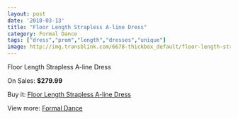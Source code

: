 ```yaml
---
layout: post
date: '2018-03-13'
title: "Floor Length Strapless A-line Dress"
category: Formal Dance
tags: ["dress","prom","length","dresses","unique"]
image: http://img.transblink.com/6678-thickbox_default/floor-length-strapless-a-line-dress.jpg
---
```

Floor Length Strapless A-line Dress

On Sales: **$279.99**
<a href="https://www.transblink.com/en/formal-dance/2158-floor-length-strapless-a-line-dress.html"><amp-img layout="responsive" width="600" height="600" src="//img.transblink.com/6678-thickbox_default/floor-length-strapless-a-line-dress.jpg" alt="Floor Length Strapless A-line Dress 0" /></a>
<a href="https://www.transblink.com/en/formal-dance/2158-floor-length-strapless-a-line-dress.html"><amp-img layout="responsive" width="600" height="600" src="//img.transblink.com/6679-thickbox_default/floor-length-strapless-a-line-dress.jpg" alt="Floor Length Strapless A-line Dress 1" /></a>

Buy it: [Floor Length Strapless A-line Dress](https://www.transblink.com/en/formal-dance/2158-floor-length-strapless-a-line-dress.html "Floor Length Strapless A-line Dress")

View more: [Formal Dance](https://www.transblink.com/en/6-formal-dance "Formal Dance")